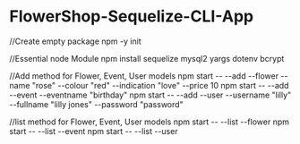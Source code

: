 # FlowerShop-Sequelize-CLI-App

//Create empty package
npm -y init

//Essential node Module
npm install sequelize mysql2 yargs dotenv bcrypt

//Add method for Flower, Event, User models
npm start -- --add --flower --name "rose" --colour "red" --indication "love" --price 10
npm start -- --add --event --eventname "birthday"
npm start -- --add --user --username "lilly" --fullname "lilly jones" --password "password"

//list method for Flower, Event, User models
npm start -- --list --flower
npm start -- --list --event
npm start -- --list --user
